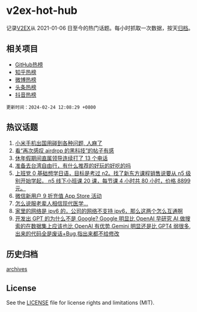 # v2ex-hot-hub

 记录[V2EX](https://www.v2ex.com/)从 2021-01-06 日至今的热门话题。每小时抓取一次数据，按天[归档](archives)。
 
 ## 相关项目

- [GitHub热榜](https://github.com/lonnyzhang423/github-hot-hub)
- [知乎热榜](https://github.com/lonnyzhang423/zhihu-hot-hub)
- [微博热榜](https://github.com/lonnyzhang423/weibo-hot-hub)
- [头条热榜](https://github.com/lonnyzhang423/toutiao-hot-hub)
- [抖音热榜](https://github.com/lonnyzhang423/douyin-hot-hub)


 `更新时间：2024-02-24 12:08:29 +0800`

## 热议话题

1. [小米手机出国用碰到各种问题, 人麻了](https://www.v2ex.com/t/1017837)
1. [看“再次感叹 airdrop 的黑科技”的帖子有感](https://www.v2ex.com/t/1017828)
1. [休年假期间直属领导连续打了 13 个电话](https://www.v2ex.com/t/1017955)
1. [准备去台湾自由行，有什么推荐的好玩的好吃的吗](https://www.v2ex.com/t/1017889)
1. [上班党 0 基础想学日语，目标是考过 n2。找了新东方课程销售说要从 n5 级别开始学起， n5 线下小班课 20 课，每节课 4 小时共 80 小时，价格 8899 元。](https://www.v2ex.com/t/1017860)
1. [微信新用户 9 折充值 App Store 活动](https://www.v2ex.com/t/1017891)
1. [怎么说服老辈人相信现代医学…](https://www.v2ex.com/t/1018010)
1. [家里的网络是 ipv6 的，公司的网络不支持 ipv6，那么这两个怎么互通啊](https://www.v2ex.com/t/1017855)
1. [开发出 GPT 的为什么不是 Google? Google 明显比 OpenAI 早研究 AI,做搜索的在数据集上应该也比 OpenAI 有优势,Gemini 明显还是比 GPT4 弱很多,出来的代码全是废话+Bug,指出来都不给修改](https://www.v2ex.com/t/1017980)

## 历史归档

[archives](archives)

## License

See the [LICENSE](LICENSE) file for license rights and limitations (MIT).
